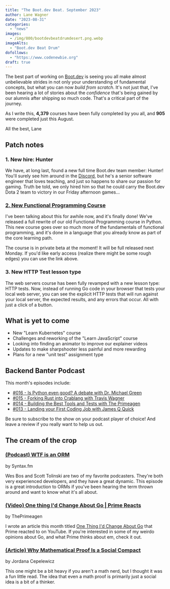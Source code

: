 ```yaml
---
title: "The Boot.dev Beat. September 2023"
author: Lane Wagner
date: "2023-08-31"
categories:
  - "news"
images:
  - /img/800/bootdevbeatdrumdesert.png.webp
imageAlts:
  - "Boot.dev Beat Drum"
dofollows:
  - "https://www.codenewbie.org"
draft: true
---
```


The best part of working on [Boot.dev](https://boot.dev) is seeing you all make almost unbelievable strides in not only your understanding of fundamental concepts, but what you can now *build from scratch*. It's not just that, I've been hearing a lot of stories about the *confidence* that's being gained by our alumnis after shipping so much code. That's a critical part of the journey.

As I write this, **4,379** courses have been fully completed by you all, and **905** were completed just this August.

All the best, Lane

## Patch notes

### 1. New hire: Hunter

We have, at long last, found a new full time Boot.dev team member: Hunter! You'll surely see him around in the [Discord](https://boot.dev/community), but he's a senior software engineer that loves teaching, and just so happens to share our passion for gaming. Truth be told, we only hired him so that he could carry the Boot.dev Dota 2 team to victory in our Friday afternoon games...

### [2. New Functional Programming Course](https://boot.dev/learn/learn-functional-programming)

I've been talking about this for awhile now, and it's finally done! We've released a full rewrite of our old Functional Programming course in Python. This new course goes over so much more of the fundamentals of functional programming, and it's done in a language that you already know as part of the core learning path.

The course is in private beta at the moment! It will be full released next Monday. If you'd like early access (realize there might be some rough edges) you can use the link above.

### 3. New HTTP Test lesson type

The web servers course has been fully revamped with a new lesson type: HTTP tests. Now, instead of running Go code in your browser that tests your local web server, you can see the explicit HTTP tests that will run against your local server, the expected results, and any errors that occur. All with just a click of a button.

## What is yet to come

* New "Learn Kubernetes" course
* Challenges and reworking of the "Learn JavaScript" course
* Looking into finding an animator to improve our explainer videos
* Updates to make sharpshooter less painful and more rewarding
* Plans for a new "unit test" assignment type

## Backend Banter Podcast

This month's episodes include:

* [#016 - Is Python even good? A debate with Dr. Michael Green](https://www.backendbanter.fm/episodes/016-debate-what-is-python-even-good-for)
* [#015 - Forking Rust into Crablang with Travis Wagner](https://www.backendbanter.fm/episodes/015-forking-rust-into-crablang-with-travis-wagner)
* [#014 - Building the Best Tools and Tests with The Primeagen](https://www.backendbanter.fm/episodes/014-building-the-best-tools-and-tests-with-the-primeagen)
* [#013 - Landing your First Coding Job with James Q Quick](https://www.backendbanter.fm/episodes/013-landing-your-first-coding-job-with-james-q-quick)

Be sure to subscribe to the show on your podcast player of choice! And leave a review if you really want to help us out.

## The cream of the crop

### [(Podcast) WTF is an ORM](https://syntax.fm/show/633/wtf-is-an-orm)

by Syntax.fm

Wes Bos and Scott Tolinski are two of my favorite podcasters. They're both very experienced developers, and they have a great dynamic. This episode is a great introduction to ORMs if you've been hearing the term thrown around and want to know what it's all about.

### [(Video) One thing I'd Change About Go | Prime Reacts](https://www.youtube.com/watch?v=LgapXdYNqWE)

by ThePrimeagen

I wrote an article this month titled [One Thing I'd Change About Go](https://blog.boot.dev/golang/one-thing-id-change-about-go/) that Prime reacted to on YouTube. If you're interested in some of my weirdo opinions about Go, and what Prime thinks about em, check it out.

### [(Article) Why Mathematical Proof Is a Social Compact](https://www.quantamagazine.org/why-mathematical-proof-is-a-social-compact-20230831/)

by Jordana Cepelewicz

This one might be a bit heavy if you aren't a math nerd, but I thought it was a fun little read. The idea that even a math proof is primarily just a social idea is a bit of a thinker.
